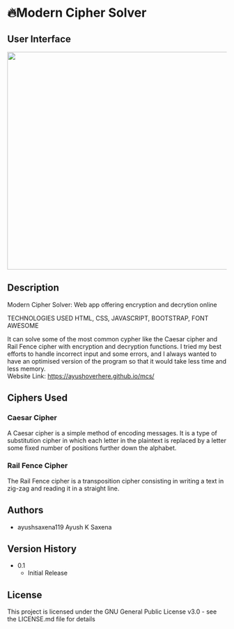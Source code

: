 # 🔥Modern Cipher Solver

## User Interface

<img
      src="https://i.ibb.co/yszb5ZH/ssofmcs.png"
      style="width: 1000px; height: 500px"/>
      
## Description
Modern Cipher Solver: Web app offering encryption and decrytion online

TECHNOLOGIES USED
HTML, CSS, JAVASCRIPT,
BOOTSTRAP, FONT AWESOME

It can solve some of the most common cypher like the Caesar cipher and Rail Fence cipher with encryption and decryption functions. I tried my best efforts to handle incorrect input and some errors, and I always wanted to have an optimised version of the program so that it would take less time and less memory.
<br>
Website Link: https://ayushoverhere.github.io/mcs/

## Ciphers Used

### Caesar Cipher 
A Caesar cipher is a simple method of encoding messages. It is a type of substitution cipher in which each letter in the plaintext is replaced by a letter some fixed number of positions further down the alphabet.

### Rail Fence Cipher
The Rail Fence cipher is a transposition cipher consisting in writing a text in zig-zag and reading it in a straight line.



## Authors

* ayushsaxena119 Ayush K Saxena



## Version History


* 0.1
    * Initial Release

## License

This project is licensed under the GNU General Public License v3.0 - see the LICENSE.md file for details

